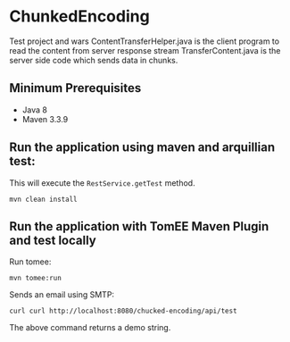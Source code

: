 # ChunkedEncoding
Test project and wars
ContentTransferHelper.java is the client program to read the content from server response stream
TransferContent.java is the server side code which sends data in chunks.


## Minimum Prerequisites
* Java 8
* Maven 3.3.9

## Run the application using maven and arquillian test:
This will execute the `RestService.getTest` method.

```
mvn clean install
```


## Run the application with TomEE Maven Plugin and test locally

Run tomee:

```
mvn tomee:run
```

Sends an email using SMTP:

```
curl curl http://localhost:8080/chucked-encoding/api/test
```

The above command returns a demo string.
